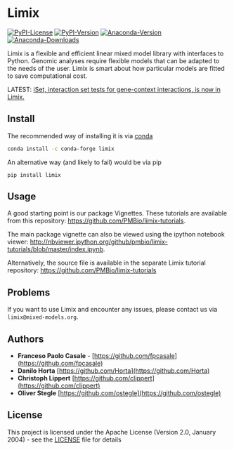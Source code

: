 # Limix

[![PyPI-License](https://img.shields.io/pypi/l/limix.svg?style=flat-square)](https://pypi.python.org/pypi/limix/) [![PyPI-Version](https://img.shields.io/pypi/v/limix.svg?style=flat-square)](https://pypi.python.org/pypi/limix/) [![Anaconda-Version](https://anaconda.org/conda-forge/limix/badges/version.svg)](https://anaconda.org/conda-forge/limix) [![Anaconda-Downloads](https://anaconda.org/conda-forge/limix/badges/downloads.svg)](https://anaconda.org/conda-forge/limx)

Limix is a flexible and efficient linear mixed model library with interfaces
to Python.
Genomic analyses require flexible models that can be adapted to the needs of
the user.
Limix is smart about how particular models are fitted to save
computational cost.

LATEST: [iSet, interaction set tests for gene-context interactions, is now in Limix.](https://github.com/PMBio/limix-tutorials/tree/master/iSet)

## Install

The recommended way of installing it is via
[conda](http://conda.pydata.org/docs/index.html)

```bash
conda install -c conda-forge limix
```

An alternative way (and likely to fail) would be via pip

```
pip install limix
```

## Usage

A good starting point is our package Vignettes.
These tutorials are available from this repository: https://github.com/PMBio/limix-tutorials.

The main package vignette can also be viewed using the ipython notebook viewer:
http://nbviewer.ipython.org/github/pmbio/limix-tutorials/blob/master/index.ipynb.

Alternatively, the source file is available in the separate Limix tutorial repository:
https://github.com/PMBio/limix-tutorials

## Problems

If you want to use Limix and encounter any issues, please contact us via `limix@mixed-models.org`.

## Authors

* **Franceso Paolo Casale** - [https://github.com/fpcasale](https://github.com/fpcasale)
* **Danilo Horta** [https://github.com/Horta](https://github.com/Horta)
* **Christoph Lippert** [https://github.com/clippert](https://github.com/clippert)
* **Oliver Stegle** [https://github.com/ostegle](https://github.com/ostegle)

## License

This project is licensed under the Apache License (Version 2.0, January 2004) -
see the [LICENSE](LICENSE) file for details
